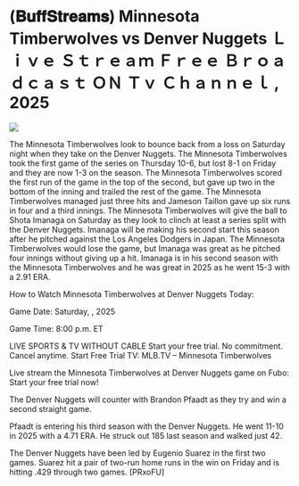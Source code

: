 # (𝐁𝐮𝐟𝐟𝐒𝐭𝐫𝐞𝐚𝐦𝐬) Minnesota Timberwolves vs Denver Nuggets Ｌｉｖｅ Ｓｔｒｅａｍ Ｆｒｅｅ Ｂｒｏａｄｃａｓｔ ＯＮ Ｔｖ Ｃｈａｎｎｅｌ , 2025  
  
  
[![](https://i.imgur.com/qSNzIqt.png)](https://movie.rssnews.media/bwLImWBy.php)  
  
The Minnesota Timberwolves look to bounce back from a loss on Saturday night when they take on the Denver Nuggets. The Minnesota Timberwolves took the first game of the series on Thursday 10-6, but lost 8-1 on Friday and they are now 1-3 on the season. The Minnesota Timberwolves scored the first run of the game in the top of the second, but gave up two in the bottom of the inning and trailed the rest of the game. The Minnesota Timberwolves managed just three hits and Jameson Taillon gave up six runs in four and a third innings. The Minnesota Timberwolves will give the ball to Shota Imanaga on Saturday as they look to clinch at least a series split with the Denver Nuggets. Imanaga will be making his second start this season after he pitched against the Los Angeles Dodgers in Japan. The Minnesota Timberwolves would lose the game, but Imanaga was great as he pitched four innings without giving up a hit. Imanaga is in his second season with the Minnesota Timberwolves and he was great in 2025 as he went 15-3 with a 2.91 ERA.

How to Watch Minnesota Timberwolves at Denver Nuggets Today:

Game Date: Saturday, , 2025

Game Time: 8:00 p.m. ET

LIVE SPORTS & TV WITHOUT CABLE
Start your free trial. No commitment. Cancel anytime.
Start Free Trial
TV: MLB.TV – Minnesota Timberwolves

Live stream the Minnesota Timberwolves at Denver Nuggets game on Fubo: Start your free trial now!

The Denver Nuggets will counter with Brandon Pfaadt as they try and win a second straight game.

Pfaadt is entering his third season with the Denver Nuggets. He went 11-10 in 2025 with a 4.71 ERA. He struck out 185 last season and walked just 42.

The Denver Nuggets have been led by Eugenio Suarez in the first two games. Suarez hit a pair of two-run home runs in the win on Friday and is hitting .429 through two games. [PRxoFU]